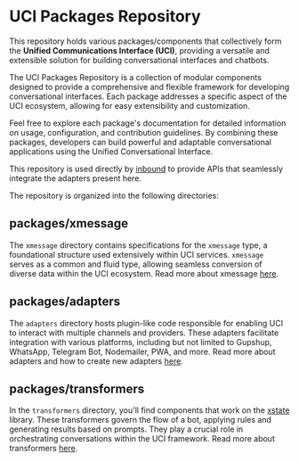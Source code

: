 # UCI Packages Repository

This repository holds various packages/components that collectively form the **Unified Communications Interface (UCI)**, providing a versatile and extensible solution for building conversational interfaces and chatbots.

The UCI Packages Repository is a collection of modular components designed to provide a comprehensive and flexible framework for developing conversational interfaces. Each package addresses a specific aspect of the UCI ecosystem, allowing for easy extensibility and customization.

Feel free to explore each package's documentation for detailed information on usage, configuration, and contribution guidelines. By combining these packages, developers can build powerful and adaptable conversational applications using the Unified Conversational Interface.

This repository is used directly by [inbound](https://github.com/PraVriShti/inbound-js.git) to provide APIs that seamlessly integrate the adapters present here.

The repository is organized into the following directories:

## packages/xmessage

The `xmessage` directory contains specifications for the `xmessage` type, a foundational structure used extensively within UCI services. `xmessage` serves as a common and fluid type, allowing seamless conversion of diverse data within the UCI ecosystem. Read more about xmessage [here](./packages/xmessage/README.md).

## packages/adapters

The `adapters` directory hosts plugin-like code responsible for enabling UCI to interact with multiple channels and providers. These adapters facilitate integration with various platforms, including but not limited to Gupshup, WhatsApp, Telegram Bot, Nodemailer, PWA, and more. Read more about adapters and how to create new adapters [here](./packages/adapters/README.md).

## packages/transformers

In the `transformers` directory, you'll find components that work on the [xstate](https://xstate.js.org/) library. These transformers govern the flow of a bot, applying rules and generating results based on prompts. They play a crucial role in orchestrating conversations within the UCI framework. Read more about transformers [here](./packages/transformers/README.md).
